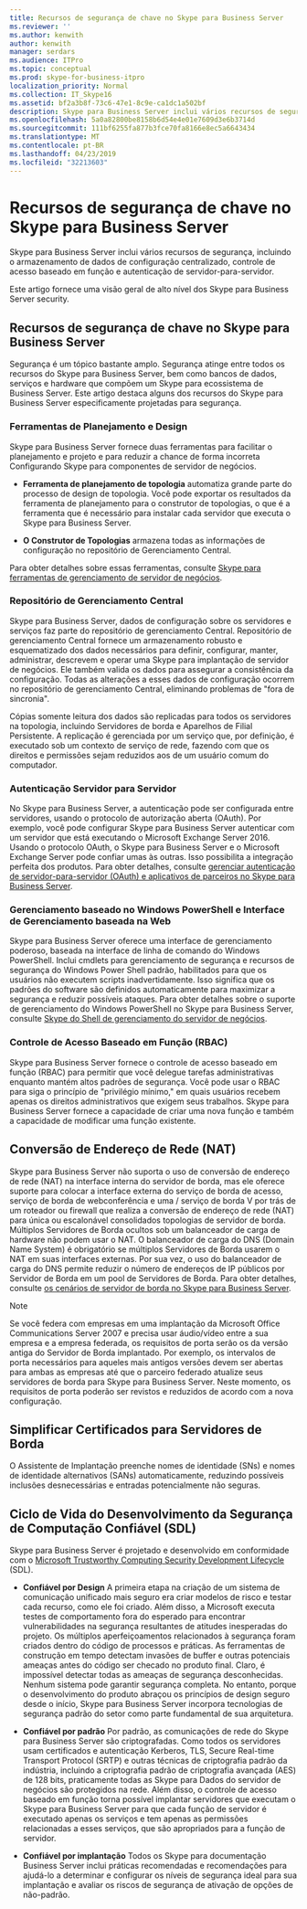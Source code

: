 ```yaml
---
title: Recursos de segurança de chave no Skype para Business Server
ms.reviewer: ''
ms.author: kenwith
author: kenwith
manager: serdars
ms.audience: ITPro
ms.topic: conceptual
ms.prod: skype-for-business-itpro
localization_priority: Normal
ms.collection: IT_Skype16
ms.assetid: bf2a3b8f-73c6-47e1-8c9e-ca1dc1a502bf
description: Skype para Business Server inclui vários recursos de segurança, incluindo o armazenamento de dados de configuração centralizado, controle de acesso baseado em função e autenticação de servidor-para-servidor.
ms.openlocfilehash: 5a0a82800be8158b6d54e4e01e7609d3e6b3714d
ms.sourcegitcommit: 111bf6255fa877b3fce70fa8166e8ec5a6643434
ms.translationtype: MT
ms.contentlocale: pt-BR
ms.lasthandoff: 04/23/2019
ms.locfileid: "32213603"
---
```

# <a name="key-security-features-in-skype-for-business-server"></a>Recursos de segurança de chave no Skype para Business Server
 
Skype para Business Server inclui vários recursos de segurança, incluindo o armazenamento de dados de configuração centralizado, controle de acesso baseado em função e autenticação de servidor-para-servidor. 
  
Este artigo fornece uma visão geral de alto nível dos Skype para Business Server security. 
  
## <a name="key-security-features-in-skype-for-business-server"></a>Recursos de segurança de chave no Skype para Business Server

Segurança é um tópico bastante amplo. Segurança atinge entre todos os recursos do Skype para Business Server, bem como bancos de dados, serviços e hardware que compõem um Skype para ecossistema de Business Server. Este artigo destaca alguns dos recursos do Skype para Business Server especificamente projetadas para segurança.
  
### <a name="planning-and-design-tools"></a>Ferramentas de Planejamento e Design

Skype para Business Server fornece duas ferramentas para facilitar o planejamento e projeto e para reduzir a chance de forma incorreta Configurando Skype para componentes de servidor de negócios. 
  
- **Ferramenta de planejamento de topologia** automatiza grande parte do processo de design de topologia. Você pode exportar os resultados da ferramenta de planejamento para o construtor de topologias, o que é a ferramenta que é necessário para instalar cada servidor que executa o Skype para Business Server.
    
- **O Construtor de Topologias** armazena todas as informações de configuração no repositório de Gerenciamento Central.
    
Para obter detalhes sobre essas ferramentas, consulte [Skype para ferramentas de gerenciamento de servidor de negócios](../../management-tools/management-tools.md).
  
### <a name="central-management-store"></a>Repositório de Gerenciamento Central

Skype para Business Server, dados de configuração sobre os servidores e serviços faz parte do repositório de gerenciamento Central. Repositório de gerenciamento Central fornece um armazenamento robusto e esquematizado dos dados necessários para definir, configurar, manter, administrar, descrevem e operar uma Skype para implantação de servidor de negócios. Ele também valida os dados para assegurar a consistência da configuração. Todas as alterações a esses dados de configuração ocorrem no repositório de gerenciamento Central, eliminando problemas de "fora de sincronia". 
  
Cópias somente leitura dos dados são replicadas para todos os servidores na topologia, incluindo Servidores de borda e Aparelhos de Filial Persistente. A replicação é gerenciada por um serviço que, por definição, é executado sob um contexto de serviço de rede, fazendo com que os direitos e permissões sejam reduzidos aos de um usuário comum do computador. 
  
### <a name="server-to-server-authentication"></a>Autenticação Servidor para Servidor

No Skype para Business Server, a autenticação pode ser configurada entre servidores, usando o protocolo de autorização aberta (OAuth). Por exemplo, você pode configurar Skype para Business Server autenticar com um servidor que está executando o Microsoft Exchange Server 2016. Usando o protocolo OAuth, o Skype para Business Server e o Microsoft Exchange Server pode confiar umas às outras. Isso possibilita a integração perfeita dos produtos. Para obter detalhes, consulte [gerenciar autenticação de servidor-para-servidor (OAuth) e aplicativos de parceiros no Skype para Business Server](../../manage/authentication/server-to-server-and-partner-applications.md).
  
### <a name="windows-powershell-based-management-and-web-based-management-interface"></a>Gerenciamento baseado no Windows PowerShell e Interface de Gerenciamento baseada na Web

Skype para Business Server oferece uma interface de gerenciamento poderoso, baseada na interface de linha de comando do Windows PowerShell. Inclui cmdlets para gerenciamento de segurança e recursos de segurança do Windows Power Shell padrão, habilitados para que os usuários não executem scripts inadvertidamente. Isso significa que os padrões do software são definidos automaticamente para maximizar a segurança e reduzir possíveis ataques. Para obter detalhes sobre o suporte de gerenciamento do Windows PowerShell no Skype para Business Server, consulte [Skype do Shell de gerenciamento do servidor de negócios](../../manage/management-shell.md). 
  
### <a name="role-based-access-control-rbac"></a>Controle de Acesso Baseado em Função (RBAC)

Skype para Business Server fornece o controle de acesso baseado em função (RBAC) para permitir que você delegue tarefas administrativas enquanto mantém altos padrões de segurança. Você pode usar o RBAC para siga o princípio de "privilégio mínimo," em quais usuários recebem apenas os direitos administrativos que exigem seus trabalhos. Skype para Business Server fornece a capacidade de criar uma nova função e também a capacidade de modificar uma função existente. 
  
## <a name="network-address-translation-nat"></a>Conversão de Endereço de Rede (NAT)

Skype para Business Server não suporta o uso de conversão de endereço de rede (NAT) na interface interna do servidor de borda, mas ele oferece suporte para colocar a interface externa do serviço de borda de acesso, serviço de borda de webconferência e uma / serviço de borda V por trás de um roteador ou firewall que realiza a conversão de endereço de rede (NAT) para única ou escalonável consolidados topologias de servidor de borda. Múltiplos Servidores de Borda ocultos sob um balanceador de carga de hardware não podem usar o NAT. O balanceador de carga do DNS (Domain Name System) é obrigatório se múltiplos Servidores de Borda usarem o NAT em suas interfaces externas. Por sua vez, o uso do balanceador de carga do DNS permite reduzir o número de endereços de IP públicos por Servidor de Borda em um pool de Servidores de Borda. Para obter detalhes, consulte [os cenários de servidor de borda no Skype para Business Server](../../plan-your-deployment/edge-server-deployments/scenarios.md).
  
> [!NOTE]
> Se você federa com empresas em uma implantação da Microsoft Office Communications Server 2007 e precisa usar áudio/vídeo entre a sua empresa e a empresa federada, os requisitos de porta serão os da versão antiga do Servidor de Borda implantado. Por exemplo, os intervalos de porta necessários para aqueles mais antigos versões devem ser abertas para ambas as empresas até que o parceiro federado atualize seus servidores de borda para Skype para Business Server. Neste momento, os requisitos de porta poderão ser revistos e reduzidos de acordo com a nova configuração. 
  
## <a name="simplified-certificates-for-edge-servers"></a>Simplificar Certificados para Servidores de Borda

O Assistente de Implantação preenche nomes de identidade (SNs) e nomes de identidade alternativos (SANs) automaticamente, reduzindo possíveis inclusões desnecessárias e entradas potencialmente não seguras.
  
## <a name="trustworthy-computing-security-development-lifecycle-sdl"></a>Ciclo de Vida do Desenvolvimento da Segurança de Computação Confiável (SDL)

Skype para Business Server é projetado e desenvolvido em conformidade com o [Microsoft Trustworthy Computing Security Development Lifecycle](https://go.microsoft.com/fwlink/p/?linkid=68761) (SDL).
  
- **Confiável por Design** A primeira etapa na criação de um sistema de comunicação unificado mais seguro era criar modelos de risco e testar cada recurso, como ele foi criado. Além disso, a Microsoft executa testes de comportamento fora do esperado para encontrar vulnerabilidades na segurança resultantes de atitudes inesperadas do projeto. Os múltiplos aperfeiçoamentos relacionados à segurança foram criados dentro do código de processos e práticas. As ferramentas de construção em tempo detectam invasões de buffer e outras potenciais ameaças antes do código ser checado no produto final. Claro, é impossível detectar todas as ameaças de segurança desconhecidas. Nenhum sistema pode garantir segurança completa. No entanto, porque o desenvolvimento do produto abraçou os princípios de design seguro desde o início, Skype para Business Server incorpora tecnologias de segurança padrão do setor como parte fundamental de sua arquitetura.
    
- **Confiável por padrão** Por padrão, as comunicações de rede do Skype para Business Server são criptografadas. Como todos os servidores usam certificados e autenticação Kerberos, TLS, Secure Real-time Transport Protocol (SRTP) e outras técnicas de criptografia padrão da indústria, incluindo a criptografia padrão de criptografia avançada (AES) de 128 bits, praticamente todas as Skype para Dados do servidor de negócios são protegidos na rede. Além disso, o controle de acesso baseado em função torna possível implantar servidores que executam o Skype para Business Server para que cada função de servidor é executado apenas os serviços e tem apenas as permissões relacionadas a esses serviços, que são apropriados para a função de servidor.
    
- **Confiável por implantação** Todos os Skype para documentação Business Server inclui práticas recomendadas e recomendações para ajudá-lo a determinar e configurar os níveis de segurança ideal para sua implantação e avaliar os riscos de segurança de ativação de opções de não-padrão.
    

